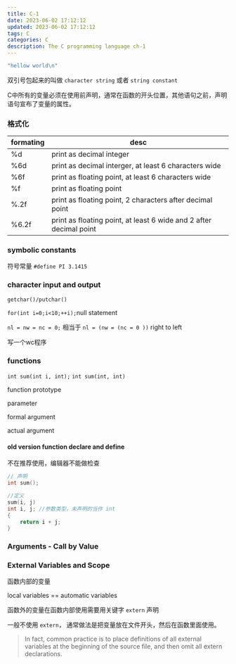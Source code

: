 ```yaml
---
title: C-1
date: 2023-06-02 17:12:12
updated: 2023-06-02 17:12:12
tags: C
categories: C
description: The C programming language ch-1
---
```


```c
"hellow world\n" 
```
双引号包起来的叫做 `character string` 或者 `string constant`

C中所有的变量必须在使用前声明，通常在函数的开头位置，其他语句之前，声明语句宣布了变量的属性。

### 格式化

| formating | desc                                                               |
|-----------|--------------------------------------------------------------------|
| %d        | print as decimal integer                                           |
| %6d       | print as decimal interger, at least 6 characters wide              |
| %6f       | print as floating point, at least 6 characters wide                |
| %f        | print as floating point                                            |
| %.2f      | print as floating point, 2 characters after decimal point          |
| %6.2f     | print as floating point, at least 6 wide and 2 after decimal point |

### symbolic constants
符号常量
`#define PI 3.1415`

### character input and output
`getchar()/putchar()`

`for(int i=0;i<10;++i);`null statement

`nl = nw = nc = 0;` 相当于 `nl = (nw = (nc = 0 ))`
right to left

写一个wc程序

### functions
`int sum(int i, int);`
`int sum(int, int)`

function prototype

parameter

formal argument

actual argument

#### old version function declare and define
不在推荐使用，编辑器不能做检查
```c
// 声明
int sum();

//定义
sum(i, j)
int i, j; //参数类型，未声明的当作 int
{
    return i + j;
}

```

### Arguments - Call by Value

### External Variables and Scope
函数内部的变量

local variables == automatic variables

函数外的变量在函数内部使用需要用关键字 `extern` 声明

一般不使用 `extern`， 通常做法是把变量放在文件开头，然后在函数里面使用。

> In fact, common practice is to place definitions of all external variables at the beginning of the source file, and then omit all extern declarations.